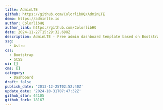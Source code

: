 ```yaml
---
title: AdminLTE
github: https://github.com/ColorlibHQ/AdminLTE
demo: https://adminlte.io
author: ColorlibHQ
author_link: https://github.com/ColorlibHQ
date: 2024-11-27T15:29:32.698Z
description: AdminLTE - Free admin dashboard template based on Bootstrap 5
ssg:
  - Astro
css:
  - Bootstrap
  - SCSS
ui: []
cms: []
category:
  - Dashboard
draft: false
publish_date: '2013-12-25T02:52:40Z'
update_date: '2024-10-31T07:47:32Z'
github_star: 44105
github_fork: 18167
---
```

